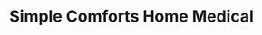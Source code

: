 ---
title: "Simple Comforts Home Medical"
url: /charlottesville/simple-comforts-home-medical/
shop: Allgemein
---